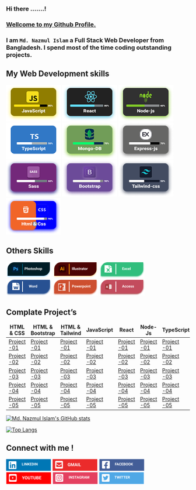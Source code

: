### Hi there .......!

### <ins>Wellcome to my Github Profile.</ins>

### I am `Md. Nazmul Islam` a Full Stack Web Developer from Bangladesh. I spend most of the time coding outstanding projects.

## My Web Development skills

![image description](assets/images/javaScript.png)
![image description](assets/images/React.png)
![image description](assets/images/Node-js.png)
![image description](assets/images/TypeScript.png)
![image description](assets/images/Mongo.png)
![image description](assets/images/Express.png)
![image description](assets/images/Sass.png)
![image description](assets/images/Bootstrap.png)
![image description](assets/images/Tailwind.png)
![image description](assets/images/Html.png)

## Others Skills

![image description](assets/images/Photoshop.png)
![image description](assets/images/Ai.png)
![image description](assets/images/Exel.png)
![image description](assets/images/word.png)
![image description](assets/images/power.png)
![image description](assets/images/Acsess.png)

## Complate Project’s

<table>
  <thead align="center">
    <tr border: none;>
      <td><b>HTML & CSS</b></td>
      <td><b>HTML & Bootstrap</b></td>
      <td><b>HTML & Tailwind</b></td>
      <td><b>JavaScript</b></td>
      <td><b>React</b></td>
      <td><b>Node-Js</b></td>
      <td><b>TypeScript</b></td>
    </tr>
  </thead>
  <tbody>
    <tr>
      <td><a href="#" target="_blank">Project -01</a></td>
      <td><a href="#" target="_blank">Project -01</a></td>
      <td><a href="#" target="_blank">Project -01</a></td>
      <td><a href="#" target="_blank">Project -01</a></td>
      <td><a href="#" target="_blank">Project -01</a></td>
      <td><a href="#" target="_blank">Project -01</a></td>
      <td><a href="#" target="_blank">Project -01</a></td>
    </tr>
    <tr>
      <td><a href="#" target="_blank">Project -02</a></td>
      <td><a href="#" target="_blank">Project -02</a></td>
      <td><a href="#" target="_blank">Project -02</a></td>
      <td><a href="#" target="_blank">Project -02</a></td>
      <td><a href="#" target="_blank">Project -02</a></td>
      <td><a href="#" target="_blank">Project -02</a></td>
      <td><a href="#" target="_blank">Project -02</a></td>
    </tr>
    <tr>
      <td><a href="#" target="_blank">Project -03</a></td>
      <td><a href="#" target="_blank">Project -03</a></td>
      <td><a href="#" target="_blank">Project -03</a></td>
      <td><a href="#" target="_blank">Project -03</a></td>
      <td><a href="#" target="_blank">Project -03</a></td>
      <td><a href="#" target="_blank">Project -03</a></td>
      <td><a href="#" target="_blank">Project -03</a></td>
    </tr>
    <tr>
      <td><a href="#" target="_blank">Project -04</a></td>
      <td><a href="#" target="_blank">Project -04</a></td>
      <td><a href="#" target="_blank">Project -04</a></td>
      <td><a href="#" target="_blank">Project -04</a></td>
      <td><a href="#" target="_blank">Project -04</a></td>
      <td><a href="#" target="_blank">Project -04</a></td>
      <td><a href="#" target="_blank">Project -04</a></td>
    <tr>
      <td><a href="#" target="_blank">Project -05</a></td>
      <td><a href="#" target="_blank">Project -05</a></td>
      <td><a href="#" target="_blank">Project -05</a></td>
      <td><a href="#" target="_blank">Project -05</a></td>
      <td><a href="#" target="_blank">Project -05</a></td>
      <td><a href="#" target="_blank">Project -05</a></td>
      <td><a href="#" target="_blank">Project -05</a></td>
    </tr>
    </tbody>
</table>

[![Md. Nazmul Islam's GitHub stats](https://github-readme-stats.vercel.app/api?username=dev-nazmulislam)](https://github.com/dev-nazmulislam/github-readme-stats)

[![Top Langs](https://github-readme-stats.vercel.app/api/top-langs/?username=dev-nazmulislam&langs_count=8)](https://github.com/dev-nazmulislam/github-readme-stats)

## Connect with me !

![image description](assets/images/LinkedIn.png)
![image description](assets/images/Gmail.png)
![image description](assets/images/Facebook.png)
![image description](assets/images/YouTube.png)
![image description](assets/images/Instagram.png)
![image description](assets/images/Twitter.png)
